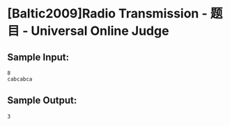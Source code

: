 # [Baltic2009]Radio Transmission - 题目 - Universal Online Judge


## Sample Input: 
```
8
cabcabca
```

## Sample Output: 
```
3
```
